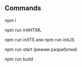 ## Commands

npm i

npm run initHTML

npm run initTS или npm run initJS

npm run start (режим разработки)

npm run build
